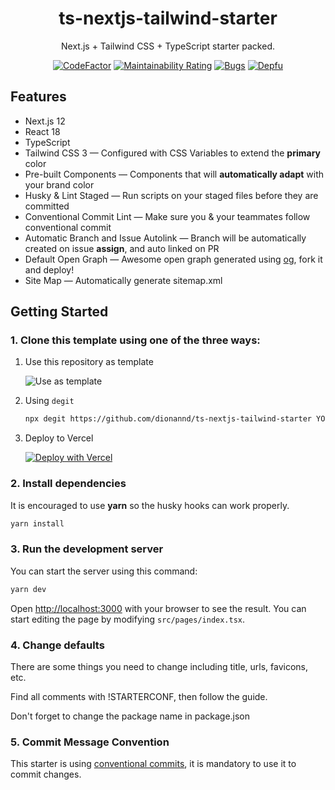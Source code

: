 <div align="center">
  <h1>ts-nextjs-tailwind-starter</h1>
  <p>Next.js + Tailwind CSS + TypeScript starter packed.</p>
  
  
  [![CodeFactor](https://www.codefactor.io/repository/github/theodorusclarence/ts-nextjs-tailwind-starter/badge/main)](https://www.codefactor.io/repository/github/theodorusclarence/ts-nextjs-tailwind-starter/overview/main)
  [![Maintainability Rating](https://sonarcloud.io/api/project_badges/measure?project=theodorusclarence_ts-nextjs-tailwind-starter&metric=sqale_rating)](https://sonarcloud.io/dashboard?id=theodorusclarence_ts-nextjs-tailwind-starter)
  [![Bugs](https://sonarcloud.io/api/project_badges/measure?project=theodorusclarence_ts-nextjs-tailwind-starter&metric=bugs)](https://sonarcloud.io/dashboard?id=theodorusclarence_ts-nextjs-tailwind-starter)
  [![Depfu](https://badges.depfu.com/badges/fc6e730632ab9dacaf7df478a08684a7/overview.svg)](https://depfu.com/github/dionannd/ts-nextjs-tailwind-starter?project_id=30160)
</div>

## Features

- Next.js 12
- React 18
- TypeScript
- Tailwind CSS 3 — Configured with CSS Variables to extend the **primary** color
- Pre-built Components — Components that will **automatically adapt** with your brand color
- Husky & Lint Staged — Run scripts on your staged files before they are committed
- Conventional Commit Lint — Make sure you & your teammates follow conventional commit
- Automatic Branch and Issue Autolink — Branch will be automatically created on issue **assign**, and auto linked on PR
- Default Open Graph — Awesome open graph generated using [og](https://github.com/dionannd/og), fork it and deploy!
- Site Map — Automatically generate sitemap.xml

## Getting Started

### 1. Clone this template using one of the three ways:

1. Use this repository as template

   ![Use as template](https://user-images.githubusercontent.com/55318172/129183039-1a61e68d-dd90-4548-9489-7b3ccbb35810.png)

2. Using `degit`

   ```bash
   npx degit https://github.com/dionannd/ts-nextjs-tailwind-starter YOUR_PROJECT_NAME
   ```

3. Deploy to Vercel

   [![Deploy with Vercel](https://vercel.com/button)](https://vercel.com/new/git/external?repository-url=https%3A%2F%2Fgithub.com%2Fdionannd%2Fts-nextjs-tailwind-starter)

### 2. Install dependencies

It is encouraged to use **yarn** so the husky hooks can work properly.

```bash
yarn install
```

### 3. Run the development server

You can start the server using this command:

```bash
yarn dev
```

Open [http://localhost:3000](http://localhost:3000) with your browser to see the result. You can start editing the page by modifying `src/pages/index.tsx`.

### 4. Change defaults

There are some things you need to change including title, urls, favicons, etc.

Find all comments with !STARTERCONF, then follow the guide.

Don't forget to change the package name in package.json

### 5. Commit Message Convention

This starter is using [conventional commits](https://www.conventionalcommits.org/en/v1.0.0/), it is mandatory to use it to commit changes.


